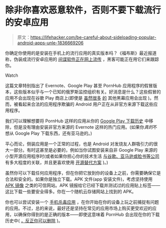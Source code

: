 # 除非你喜欢恶意软件，否则不要下载流行的安卓应用

> 原文：<https://lifehacker.com/be-careful-about-sideloading-popular-android-apps-unle-1836669206>

你确定你使用的是安装在手机上的流行应用的真实版本吗？《福布斯》最近报道称，伪装成流行安卓应用的 [间谍软件正在网上流传](https://www.forbes.com/sites/thomasbrewster/2019/07/24/warning-android-malware-masquerading-as-pornhub-google-and-evernote-is-actually-a-russian-spy-operation/#441a92b95a3a) ，黑客可能正在用它们来跟踪你。

Watch

这篇文章特别指出了 Evernote、Google Play 甚至 PornHub 应用程序的假冒版本，这些版本似乎与一个已知的俄罗斯监控组织有关。好消息是什么？这些假冒的应用不会出现在谷歌 Play 商店上(即使是 [虽然很多](https://lifehacker.com/delete-these-banned-apps-from-your-android-1836494919) [的](https://lifehacker.com/check-if-your-android-device-has-been-infected-by-malic-1836457809) 其他黑幕应用会出现 )。然而，被看起来合法的应用程序欺骗的 Android 用户正在从非官方来源下载这些应用程序。

我们可以理解想要将 PornHub 这样的应用从你的 [Google Play 下载历史](https://support.google.com/googleplay/answer/2850369?hl=en) 中移除，但是没有理由安装非官方来源的 Evernote 这样的热门应用。(如果你*真的*不想从 Google Play 下载东西，还有亚马逊的。)

平心而论，侧装应用是一个正常的过程，也是 Android 对发烧友人群吸引力的很大一部分。有时这甚至是必要的，例如当你试图安装来自非 Google Play 来源的小型开源应用程序时(或者如果你担心你的技术生活 [与谷歌、亚马逊或脸书等公司](https://lifehacker.com/the-comprehensive-guide-to-quitting-google-1830001964) 有多大程度的关联，并且更喜欢使用 [开源替代方案](https://lifehacker.com/find-ethical-open-source-alternatives-to-almost-every-a-1833746899) )。)

虽然你可以下载任何应用程序，但在你把它放到你的设备上之前，你需要确保它是合法和安全的。如果你是独立下载。APK 文件(app 安装文件)，考虑坚持使用 [APK 镜像](https://www.apkmirror.com/) 之类的可信网站。APK 镜报给它已经下载并测试过的应用贴上标签——这比下载一些要安全得多。你在一个随机云存储网站上找到的 APK。

你也可以尝试安装一个 [手机杀毒应用](https://lifehacker.com/double-check-that-your-android-antivirus-app-actually-w-1833414047) ，在你开始在你的设备上玩之前捕捉有问题的应用。不过，总的来说，最好还是坚持在常见的应用市场上购买更受欢迎的应用，以确保你得到的是正确的版本——即使这意味着 PornHub 会出现在你的下载历史中( [，反正你可以删除](https://lifehacker.com/how-to-delete-your-google-purchase-history-1834892504) )。